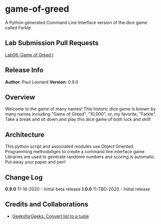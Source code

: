 # game-of-greed
A Python generated Command Line Interface version of the dice game called Farkle.

## Lab Submission Pull Requests
[Lab06: Game of Greed I](https://github.com/bananas-401/game-of-greed/pull/1)

## Release Info
**Author**: Paul Leonard
**Version**: 0.9.0

## Overview
Welcome to the game of many names!  This historic dice game is known by many names including "Game of Greed", "10,000", or, my favorite, "Farkle".  Take a break and sit down and play this dice game of both luck and skill!

## Architecture
This python script and associated modules use Object Oriented Programming methodoliges to create a command line interface game. Libraries are used to generate randome numbers and scoring is automatic.  Put away your paper and pen!

## Change Log
**0.9.0** 11-16-2020 - Initial beta release
**1.0.0** 11-TBD-2020 - Initial release

## Credits and Collaborations
- [GeeksforGeeks: Convert list to a tuple](https://www.geeksforgeeks.org/python-convert-a-list-into-a-tuple/)
